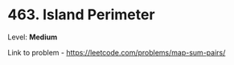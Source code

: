 # 463. Island Perimeter

Level: **Medium**

Link to problem - https://leetcode.com/problems/map-sum-pairs/
